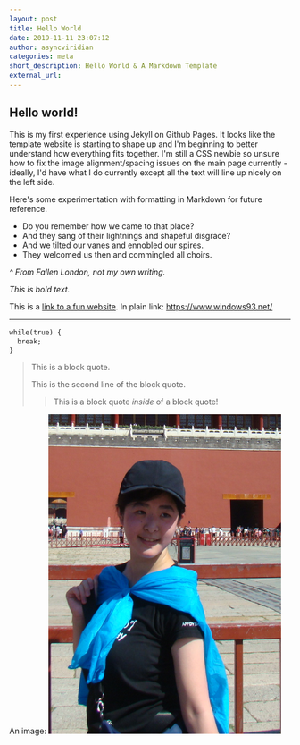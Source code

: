 ```yaml
---
layout: post
title: Hello World
date: 2019-11-11 23:07:12
author: asyncviridian
categories: meta
short_description: Hello World & A Markdown Template
external_url:
---
```

## Hello world!

This is my first experience using Jekyll on Github Pages. It looks like the template website is starting to shape up and I'm beginning to better understand how everything fits together. I'm still a CSS newbie so unsure how to fix the image alignment/spacing issues on the main page currently - ideally, I'd have what I do currently except all the text will line up nicely on the left side.

Here's some experimentation with formatting in Markdown for future reference.
- Do you remember how we came to that place?
- And they sang of their lightnings and shapeful disgrace?
- And we tilted our vanes and ennobled our spires.
- They welcomed us then and commingled all choirs.

_^ From Fallen London, not my own writing._

*This is bold text.*

This is a [link to a fun website](https://www.windows93.net/ "Title text"). In plain link: <https://www.windows93.net/>

***

```
while(true) {
  break;
}
```

> This is a block quote.
>
> This is the second line of the block quote.
>> This is a block quote _inside_ of a block quote!

An image:
![An image](/images/photo.png "the same image as from the front page")

